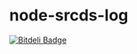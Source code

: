 node-srcds-log
==============


[![Bitdeli Badge](https://d2weczhvl823v0.cloudfront.net/randunel/node-srcds-log/trend.png)](https://bitdeli.com/free "Bitdeli Badge")

